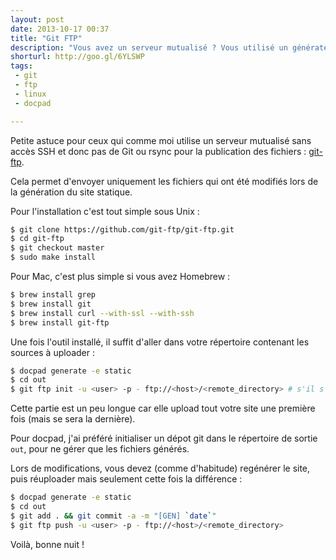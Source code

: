 ```yaml
---
layout: post
date: 2013-10-17 00:37
title: "Git FTP"
description: "Vous avez un serveur mutualisé ? Vous utilisé un générateur de site static ? Plus d'upload complet à chaque article grace à git-ftp."
shorturl: http://goo.gl/6YLSWP
tags:
 - git
 - ftp
 - linux
 - docpad

---
```


Petite astuce pour ceux qui comme moi utilise un serveur mutualisé sans accès SSH et donc pas de Git ou rsync pour la publication des fichiers : [git-ftp](https://github.com/git-ftp/git-ftp).

Cela permet d'envoyer uniquement les fichiers qui ont été modifiés lors de la génération du site statique.

Pour l'installation c'est tout simple sous Unix :

``` bash
$ git clone https://github.com/git-ftp/git-ftp.git
$ cd git-ftp
$ git checkout master
$ sudo make install
```

Pour Mac, c'est plus simple si vous avez Homebrew :

``` bash 
$ brew install grep
$ brew install git
$ brew install curl --with-ssl --with-ssh
$ brew install git-ftp
```

Une fois l'outil installé, il suffit d'aller dans votre répertoire contenant les sources à uploader :

``` bash 
$ docpad generate -e static
$ cd out 
$ git ftp init -u <user> -p - ftp://<host>/<remote_directory> # s'il s'agit du premier commit
```

Cette partie est un peu longue car elle upload tout votre site une première fois (mais se sera la dernière).

Pour docpad, j'ai préféré initialiser un dépot git dans le répertoire de sortie `out`, pour ne gérer que les fichiers générés.

Lors de modifications, vous devez (comme d'habitude) regénérer le site, puis réuploader mais seulement cette fois la différence :

``` bash
$ docpad generate -e static
$ cd out
$ git add . && git commit -a -m "[GEN] `date`"
$ git ftp push -u <user> -p - ftp://<host>/<remote_directory>
```

Voilà, bonne nuit !